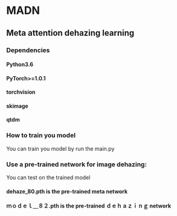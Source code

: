 # MADN
## Meta attention dehazing learning
### Dependencies 
   #### Python3.6
   #### PyTorch>=1.0.1
   #### torchvision
   #### skimage
   #### qtdm
### How to train you model
You can train you model by run the main.py
   
   
   
### Use a pre-trained network for image dehazing:
You can test on the trained model
#### dehaze_80.pth is the pre-trained meta network
#### ｍｏｄｅｌ＿８２.pth is the pre-trained ｄｅｈａｚｉｎｇ network
  



